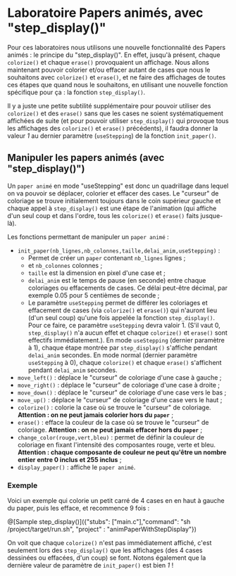 # Laboratoire Papers animés, avec "step_display()"

Pour ces laboratoires nous utilisons une nouvelle fonctionnalité des Papers animés : le principe du "step_display()".
En effet, jusqu'à présent, chaque `colorize()` et chaque `erase()` provoquaient un affichage. Nous allons maintenant pouvoir colorier et/ou effacer autant de cases que nous le souhaitons avec `colorize()` et `erase()`, et ne faire des affichages de toutes ces étapes que quand nous le souhaitons, en utilisant une nouvelle fonction spécifique pour ça : la fonction `step_display()`.

Il y a juste une petite subtilité supplémentaire pour pouvoir utiliser des `colorize()` et des `erase()` sans que les cases ne soient systématiquement affichées de suite (et pour pouvoir utiliser `step_display()` qui provoque tous les affichages des `colorize()` et `erase()` précédents), il faudra donner la valeur *1* au dernier paramètre (`useStepping`) de la fonction `init_paper()`.

## Manipuler les papers animés (avec "step_display()")

Un `paper animé` en mode "useStepping" est donc un quadrillage dans lequel on va pouvoir se déplacer, colorier et effacer des cases. Le "curseur" de coloriage se trouve initialement toujours dans le coin supérieur gauche et chaque appel à `step_display()` est une étape de l'animation (qui affiche d'un seul coup et dans l'ordre, tous les `colorize()` et `erase()` faits jusque-là).

Les fonctions permettant de manipuler un `paper animé` :
- `init_paper(nb_lignes,nb_colonnes,taille,delai_anim,useStepping)` : 
    * Permet de créer un `paper` contenant `nb_lignes` lignes ;
    * et `nb_colonnes` colonnes ;
    * `taille` est la dimension en pixel d'une case et ;
    * `delai_anim` est le temps de pause (en seconde) entre chaque coloriages ou effacements de cases. Ce délai peut-être décimal, par exemple 0.05 pour 5 centièmes de seconde ;
    * Le paramètre `useStepping` permet de différer les coloriages et effacement de cases (via `colorize()` et `erase()`) qui n'auront lieu (d'un seul coup) qu'une fois appelée la fonction `step_display()`. Pour ce faire, ce paramètre `useStepping` devra valoir 1. (S'il vaut 0, `step_display()` n'a aucun effet et chaque `colorize()` et `erase()` sont effectifs immédiatement.). En mode `useStepping` (dernier paramètre à 1), chaque étape montrée par `step_display()` s'affiche pendant `delai_anim` secondes. En mode normal (dernier paramètre `useStepping` à 0), chaque `colorize()` et chaque `erase()` s'affichent pendant `delai_anim` secondes.
- `move_left()` : déplace le "curseur" de coloriage d'une case à gauche ;
- `move_right()` : déplace le "curseur" de coloriage d'une case à droite ;
- `move_down()` : déplace le "curseur" de coloriage d'une case vers le bas ;
- `move_up()`  : déplace le "curseur" de coloriage d'une case vers le haut ;
- `colorize()` : colorie la case où se trouve le "curseur" de coloriage. **Attention : on ne peut jamais colorier hors du `paper`** ;
- `erase()` : efface la couleur de la case où se trouve le "curseur" de coloriage. **Attention : on ne peut jamais effacer hors du `paper`** ;
- `change_color(rouge,vert,bleu)` : permet de définir la couleur de coloriage en fixant l'intensité des composantes rouge, verte et bleu. **Attention : chaque composante de couleur ne peut qu'être un nombre entier entre 0 inclus et 255 inclus** ;
- `display_paper()` : affiche le `paper animé`.

### Exemple

Voici un exemple qui colorie un petit carré de 4 cases en en haut à gauche du paper, puis les efface, et recommence 9 fois :

@[Sample step_display()]({"stubs": ["main.c"],"command": "sh /project/target/run.sh", "project" : "animPaperWithStepDisplay"})

On voit que chaque `colorize()` n'est pas immédiatement affiché, c'est seulement lors des `step_display()` que les affichages (des 4 cases dessinées ou effacées, d'un coup) se font. Notons également que la dernière valeur de paramètre de `init_paper()` est bien *1* !

